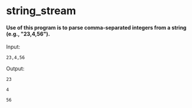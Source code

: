 # string_stream


#### Use of this program is to parse comma-separated integers from a string (e.g., "23,4,56").



Input:

```   
23,4,56   
```

Output:

```
23

4

56
```
